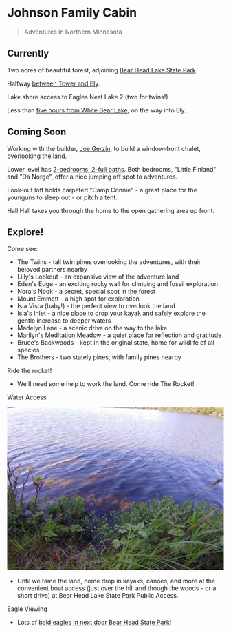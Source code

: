 # Johnson Family Cabin

> Adventures in Northern Minnesota

## Currently

Two acres of beautiful forest, adjoining [Bear Head Lake State Park](https://goo.gl/maps/RFne5uV7ig8XQSCZ6). 

Halfway [between Tower and Ely](images/maps/Maps-MN-IronRange-Tower-Ely.PNG).

Lake shore access to Eagles Nest Lake 2 (two for twins!)

Less than [five hours from White Bear Lake](images/maps/Maps-MN.PNG), on the way into Ely. 

## Coming Soon

Working with the builder, [Joe Gerzin](https://www.elywoodwizardsllc.com/), to build a window-front chalet, overlooking the land. 

Lower level has [2-bedrooms, 2-full baths](images/Chalet%20mod%204.jpg). Both bedrooms, "Little Finland" and "Da Norge", offer a nice jumping off spot to adventures.

Look-out loft holds carpeted "Camp Connie" - a great place for the younguns to sleep out - or pitch a tent. 

Hall Hall takes you through the home to the open gathering area up front. 

## Explore!

Come see:

- The Twins - tall twin pines overlooking the adventures, with their beloved partners nearby
- Lilly's Lookout - an expansive view of the adventure land
- Eden's Edge - an exciting rocky wall for climbing and fossil exploration
- Nora's Nook - a secret, special spot in the forest 
- Mount Emmett - a high spot for exploration
- Isla Vista (baby!) - the perfect view to overlook the land
- Isla's Inlet - a nice place to drop your kayak and safely explore the gentle increase to deeper waters
- Madelyn Lane - a scenic drive on the way to the lake
- Marilyn's Meditation Meadow - a quiet place for reflection and gratitude
- Bruce's Backwoods - kept in the original state, home for wildlife of all species
- The Brothers - two stately pines, with family pines nearby 

Ride the rocket!

- We'll need some help to work the land. Come ride The Rocket!

Water Access

![Clear water](https://github.com/denisecase/johnson-family-cabin/blob/master/images/land-photos/20200804_100600_HDR.jpg)

- Until we tame the land, come drop in kayaks, canoes, and more at the convenient boat access (just over the hill and though the woods - or a short drive) at Bear Head Lake State Park Public Access.

Eagle Viewing

- Lots of [bald eagles in next door Bear Head State Park](https://www.dnr.state.mn.us/birds/eagles/summer_map.html)!







